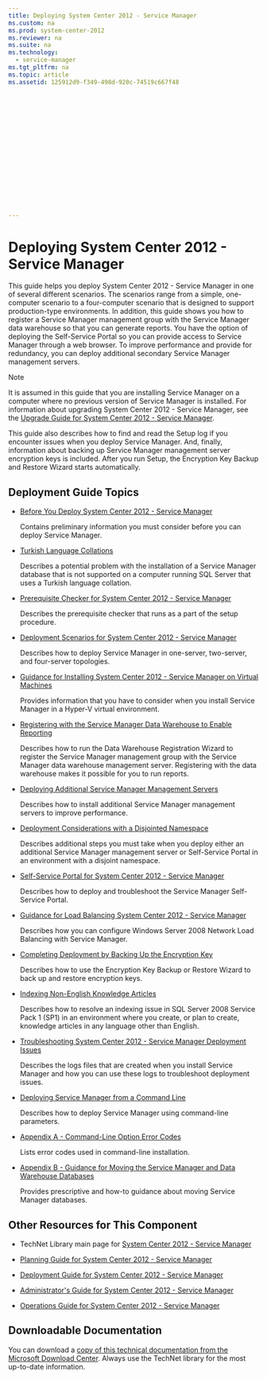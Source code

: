 ```yaml
---
title: Deploying System Center 2012 - Service Manager
ms.custom: na
ms.prod: system-center-2012
ms.reviewer: na
ms.suite: na
ms.technology: 
  - service-manager
ms.tgt_pltfrm: na
ms.topic: article
ms.assetid: 125912d9-f349-498d-920c-74519c667f48
 

















---
```

# Deploying System Center 2012 - Service Manager
This guide helps you deploy System Center 2012 - Service Manager in one of several different scenarios. The scenarios range from a simple, one\-computer scenario to a four\-computer scenario that is designed to support production\-type environments. In addition, this guide shows you how to register a Service Manager management group with the Service Manager data warehouse so that you can generate reports. You have the option of deploying the Self-Service Portal so you can provide access to Service Manager through a web browser. To improve performance and provide for redundancy, you can deploy additional secondary Service Manager management servers.  
  
> [!NOTE]  
>  It is assumed in this guide that you are installing Service Manager on a computer where no previous version of Service Manager is installed. For information about upgrading System Center 2012 - Service Manager, see the [Upgrade Guide for System Center 2012 - Service Manager](http://go.microsoft.com/fwlink/p/?LinkID=209667).  
  
 This guide also describes how to find and read the Setup log if you encounter issues when you deploy Service Manager. And, finally, information about backing up Service Manager management server encryption keys is included. After you run Setup, the Encryption Key Backup and Restore Wizard starts automatically.  
  
## Deployment Guide Topics  
  
-   [Before You Deploy System Center 2012 \- Service Manager](../../../sm/deploy/deploy-guide/Before-You-Deploy-System-Center-2012---Service-Manager.md)  
  
     Contains preliminary information you must consider before you can deploy Service Manager.  
  
-   [Turkish Language Collations](../../../sm/deploy/deploy-guide/Turkish-Language-Collations.md)  
  
     Describes a potential problem with the installation of a Service Manager database that is not supported on a computer running SQL&nbsp;Server that uses a Turkish language collation.  
  
-   [Prerequisite Checker for System Center 2012 \- Service Manager](../../../sm/deploy/deploy-guide/Prerequisite-Checker-for-System-Center-2012---Service-Manager.md)  
  
     Describes the prerequisite checker that runs as a part of the setup procedure.  
  
-   [Deployment Scenarios for System Center 2012 \- Service Manager](../../../sm/deploy/deploy-guide/Deployment-Scenarios-for-System-Center-2012---Service-Manager.md)  
  
     Describes how to deploy Service Manager in one\-server, two\-server, and four\-server topologies.  
  
-   [Guidance for Installing System Center 2012 \- Service Manager on Virtual Machines](../../../sm/deploy/deploy-guide/Guidance-for-Installing-System-Center-2012---Service-Manager-on-Virtual-Machines.md)  
  
     Provides information that you have to consider when you install Service Manager in a Hyper\-V virtual environment.  
  
-   [Registering with the Service Manager Data Warehouse to Enable Reporting](../../../sm/deploy/deploy-guide/Registering-with-the-Service-Manager-Data-Warehouse-to-Enable-Reporting.md)  
  
     Describes how to run the Data Warehouse Registration Wizard to register the Service Manager management group with the Service Manager data warehouse management server. Registering with the data warehouse makes it possible for you to run reports.  
  
-   [Deploying Additional Service Manager Management Servers](../../../sm/deploy/deploy-guide/Deploying-Additional-Service-Manager-Management-Servers.md)  
  
     Describes how to install additional Service Manager management servers to improve performance.  
  
-   [Deployment Considerations with a Disjointed Namespace](../../../sm/deploy/deploy-guide/Deployment-Considerations-with-a-Disjointed-Namespace.md)  
  
     Describes additional steps you must take when you deploy either an additional Service Manager management server or Self-Service Portal in an environment with a disjoint namespace.  
  
-   [Self\-Service Portal for System Center 2012 \- Service Manager](../../../sm/deploy/deploy-guide/Self-Service-Portal-for-System-Center-2012---Service-Manager.md)  
  
     Describes how to deploy and troubleshoot the Service Manager Self-Service Portal.  
  
-   [Guidance for Load Balancing System Center 2012 \- Service Manager](../../../sm/deploy/deploy-guide/Guidance-for-Load-Balancing-System-Center-2012---Service-Manager.md)  
  
     Describes how you can configure Windows&nbsp;Server&nbsp;2008 Network Load Balancing with Service Manager.  
  
-   [Completing Deployment by Backing Up the Encryption Key](../../../sm/deploy/deploy-guide/Completing-Deployment-by-Backing-Up-the-Encryption-Key.md)  
  
     Describes how to use the Encryption Key Backup or Restore Wizard to back up and restore encryption keys.  
  
-   [Indexing Non\-English Knowledge Articles](../../../sm/deploy/deploy-guide/Indexing-Non-English-Knowledge-Articles.md)  
  
     Describes how to resolve an indexing issue in SQL&nbsp;Server&nbsp;2008 Service Pack&nbsp;1 \(SP1\) in an environment where you create, or plan to create, knowledge articles in any language other than English.  
  
-   [Troubleshooting System Center 2012 \- Service Manager Deployment Issues](../../../sm/deploy/deploy-guide/Troubleshooting-System-Center-2012---Service-Manager-Deployment-Issues.md)  
  
     Describes the logs files that are created when you install Service Manager and how you can use these logs to troubleshoot deployment issues.  
  
-   [Deploying Service Manager from a Command Line](../../../sm/deploy/deploy-guide/Deploying-Service-Manager-from-a-Command-Line.md)  
  
     Describes how to deploy Service Manager using command\-line parameters.  
  
-   [Appendix A \- Command\-Line Option Error Codes](../../../sm/deploy/deploy-guide/Appendix-A---Command-Line-Option-Error-Codes.md)  
  
     Lists error codes used in command\-line installation.  
  
-   [Appendix B \- Guidance for Moving the Service Manager and Data Warehouse Databases](../../../sm/deploy/deploy-guide/Appendix-B---Guidance-for-Moving-the-Service-Manager-and-Data-Warehouse-Databases.md)  
  
     Provides prescriptive and how\-to guidance about moving Service Manager databases.  
  
## Other Resources for This Component  
  
-   TechNet Library main page for [System Center 2012 - Service Manager](http://go.microsoft.com/fwlink/p/?LinkId=220655)  
  
-   [Planning Guide for System Center 2012 - Service Manager](http://go.microsoft.com/fwlink/p/?LinkId=209672)  
  
-   [Deployment Guide for System Center 2012 - Service Manager](http://go.microsoft.com/fwlink/p/?LinkId=209670)  
  
-   [Administrator's Guide for System Center 2012 - Service Manager](http://go.microsoft.com/fwlink/p/?LinkId=209669)  
  
-   [Operations Guide for System Center 2012 - Service Manager](http://go.microsoft.com/fwlink/p/?LinkId=220656)  
  
## Downloadable Documentation  
 You can download a [copy of this technical documentation from the Microsoft Download Center](http://go.microsoft.com/fwlink/?LinkId=246620). Always use the TechNet library for the most up\-to\-date information.
